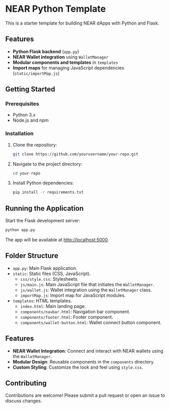 # NEAR Python Template

This is a starter template for building NEAR dApps with Python and Flask.

## Features

- **Python Flask backend** (`app.py`)
- **NEAR Wallet integration** using `WalletManager`
- **Modular components and templates** in `templates`
- **Import maps** for managing JavaScript dependencies (`static/importMap.js`)

## Getting Started

### Prerequisites

- Python 3.x
- Node.js and npm

### Installation

1. Clone the repository:
    ```sh
    git clone https://github.com/yourusername/your-repo.git
    ```
2. Navigate to the project directory:
    ```sh
    cd your-repo
    ```
3. Install Python dependencies:
    ```sh
    pip install -r requirements.txt
    ```

## Running the Application

Start the Flask development server:
```sh
python app.py
```

The app will be available at [http://localhost:5000](http://localhost:5000).

## Folder Structure

- `app.py`: Main Flask application.
- `static`: Static files (CSS, JavaScript).
  - `css/style.css`: Stylesheets.
  - `js/main.js`: Main JavaScript file that initiates the `WalletManager`.
  - `js/wallet.js`: Wallet integration using the `WalletManager` class.
  - `importMap.js`: Import map for JavaScript modules.
- `templates`: HTML templates.
  - `index.html`: Main landing page.
  - `components/navbar.html`: Navigation bar component.
  - `components/footer.html`: Footer component.
  - `components/wallet-button.html`: Wallet connect button component.

## Features

- **NEAR Wallet Integration**: Connect and interact with NEAR wallets using the `WalletManager`.
- **Modular Design**: Reusable components in the `components` directory.
- **Custom Styling**: Customize the look and feel using `style.css`.

## Contributing

Contributions are welcome! Please submit a pull request or open an issue to discuss changes.